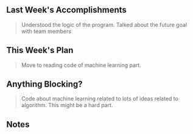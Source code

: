 ## Last Week's Accomplishments

> Understood the logic of the program.
> Talked about the future goal with team members

## This Week's Plan

> Move to reading code of machine learning part.

## Anything Blocking?

> Code about machine learning related to lots of ideas related to algorithm. This might be a hard part.

## Notes
